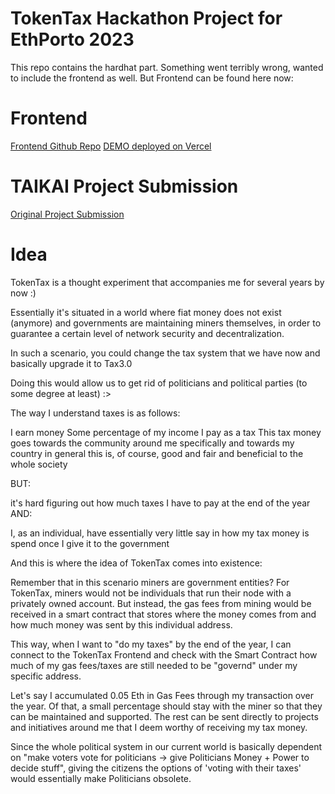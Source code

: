 # TokenTax Hackathon Project for EthPorto 2023

This repo contains the hardhat part. Something went terribly wrong, wanted to include the frontend as well. But Frontend can be found here now: 

# Frontend

[Frontend Github Repo](https://portofrontend-on30eonds-vmlvaske.vercel.app)
[DEMO deployed on Vercel](https://github.com/VMLVaske/portofrontend)

# TAIKAI Project Submission

[Original Project Submission](https://taikai.network/ethporto/hackathons/ethportohackathon2023/projects/clfct42b366652701x2n5vrq6kv)

# Idea

TokenTax is a thought experiment that accompanies me for several years by now :) 

Essentially it's situated in a world where fiat money does not exist (anymore) and governments are maintaining miners themselves, in order to guarantee a certain level of network security and decentralization. 

In such a scenario, you could change the tax system that we have now and basically upgrade it to Tax3.0 

Doing this would allow us to get rid of politicians and political parties (to some degree at least) :> 

The way I understand taxes is as follows: 

I earn money
Some percentage of my income I pay as a tax
This tax money goes towards the community around me specifically and towards my country in general
this is, of course, good and fair and beneficial to the whole society

BUT:

it's hard figuring out how much taxes I have to pay at the end of the year
AND:

I, as an individual, have essentially very little say in how my tax money is spend once I give it to the government

And this is where the idea of TokenTax comes into existence:

Remember that in this scenario miners are government entities? For TokenTax, miners would not be individuals that run their node with a privately owned account. But instead, the gas fees from mining would be received in a smart contract that stores where the money comes from and how much money was sent by this individual address. 

This way, when I want to "do my taxes" by the end of the year, I can connect to the TokenTax Frontend and check with the Smart Contract how much of my gas fees/taxes are still needed to be "governd" under my specific address. 

Let's say I accumulated 0.05 Eth in Gas Fees through my transaction over the year. Of that, a small percentage should stay with the miner so that they can be maintained and supported. The rest can be sent directly to projects and initiatives around me that I deem worthy of receiving my tax money. 

Since the whole political system in our current world is basically dependent on "make voters vote for politicians -> give Politicians Money + Power to decide stuff",  giving the citizens the options of 'voting with their taxes' would essentially make Politicians obsolete.
